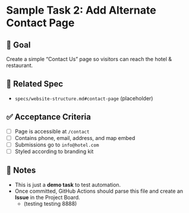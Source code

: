# Sample Task 2: Add Alternate Contact Page

## 🎯 Goal
Create a simple “Contact Us” page so visitors can reach the hotel & restaurant.

## 📄 Related Spec
- `specs/website-structure.md#contact-page` (placeholder)

## ✅ Acceptance Criteria
- [ ] Page is accessible at `/contact`
- [ ] Contains phone, email, address, and map embed
- [ ] Submissions go to `info@hotel.com`
- [ ] Styled according to branding kit

## 📌 Notes
- This is just a **demo task** to test automation.
- Once committed, GitHub Actions should parse this file and create an **Issue** in the Project Board.
  - (testing testing 8888)